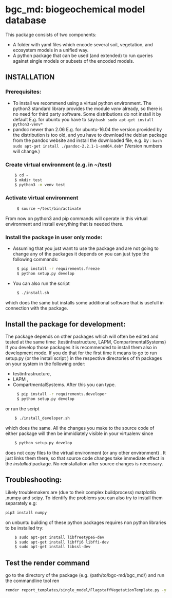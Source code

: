 # bgc_md: biogeochemical model database
This package consists of two components:
- A folder with yaml files which encode several soil, vegetation, and ecosystem models in a unified way.
- A python package that can be used (and extended) to run queries against single models or subsets of the encoded models.
<!--
#Docker image can be build from Dockerfile or pulled from Docker hub (Not apllouded need to add it there at first).
#To build image from Dockerfile
  $ docker build -t docker_image_name dockerfile_location
#To pull
  $ docker pull image_name
-->

## INSTALLATION
### Prerequisites:
  - To install we recommend using a virtual python environment.
    The python3 standard library provides the module *venv* already, so there is no need for third party
    software.
    Some distributions do not install it by default
    E.g. for ubuntu you have to say:```bash
    sudo apt-get install python3-venv*```
  - pandoc newer than 2.06
    E.g. for ubuntu-16.04 the version provided by the distribution is too old, 
    and you have to download the debian package from the pandoc website and install the downloaded file, e.g. by :
    ```bash sudo apt-get install ./pandoc-2.2.1-1-amd64.deb*```
    (Version numbers will change.)

### Create virtual environment (e.g. in ~/test)
```bash
    $ cd ~
    $ mkdir test
    $ python3 -m venv test
```
### Activate virtual environment
```bash
     $ source ~/test/bin/activate
```
From now on python3 and pip commands will operate in this virtual environment and install everything
that is needed there.
### Install the package in user only mode:
- Assuming that you just want to use the package and are not going to change any of the packages it depends on
  you can just type the following commands:
```bash
     $ pip install -r requirements.freeze
     $ python setup.py develop
```
- You can also run the script 
```bash
     $ ./install.sh 
```
  which does the same but installs some additional software that is
  usefull in connection with the package.


## Install the package for development:
The package depends on other packages which will often be edited and tested at the same time:
(testinfrastructure, LAPM, CompartmentalSystems)
If you develop those packages it is recommended to install them also in development mode.
If you do that for the first time it means to go to run setup.py (or the install script ) 
in the respective directories of th packages on your system in the following order: 
- testinfrastructure, 
- LAPM , 
- CompartmentalSystems.
After this you can type.
```bash    
     $ pip install -r requirements.developer
     $ python setup.py develop
```
or run the script 
```bash    
    $ ./install_developer.sh 
``` 
which does the same.
All the changes you make to the source code of either package will then 
be immidiately visible in your virtualenv since 
```bash    
    $ python setup.py develop 
``` 
does not copy files to the virtual environment (or any other environment) .
It just links them there, so that source code changes take immediate effect in the *installed* package.
No reinstallation after source changes is necessary.
    
## Troubleshooting:
Likely troublemakers are (due to their complex buildprocess) matplotlib ,numpy and scipy.
To identify the problems you can also try to install them separately e.g: 
```bash
pip3 install numpy
```
on unbuntu building of these python packages requires non python libraries to be installed try:
```bash
    $ sudo apt-get install libfreetype6-dev
    $ sudo apt-get install libffi6 libffi-dev
    $ sudo apt-get install libssl-dev
```
## Test the render command
go to the directory of the package (e.g. /path/to/bgc-md/bgc_md/)
and run the commandline tool
ren
```bash
render report_templates/single_model/FlagstaffVegetationTemplate.py -y data/all_records/veg_1.yaml -t output
```
